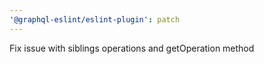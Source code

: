 ```yaml
---
'@graphql-eslint/eslint-plugin': patch
---
```


Fix issue with siblings operations and getOperation method
